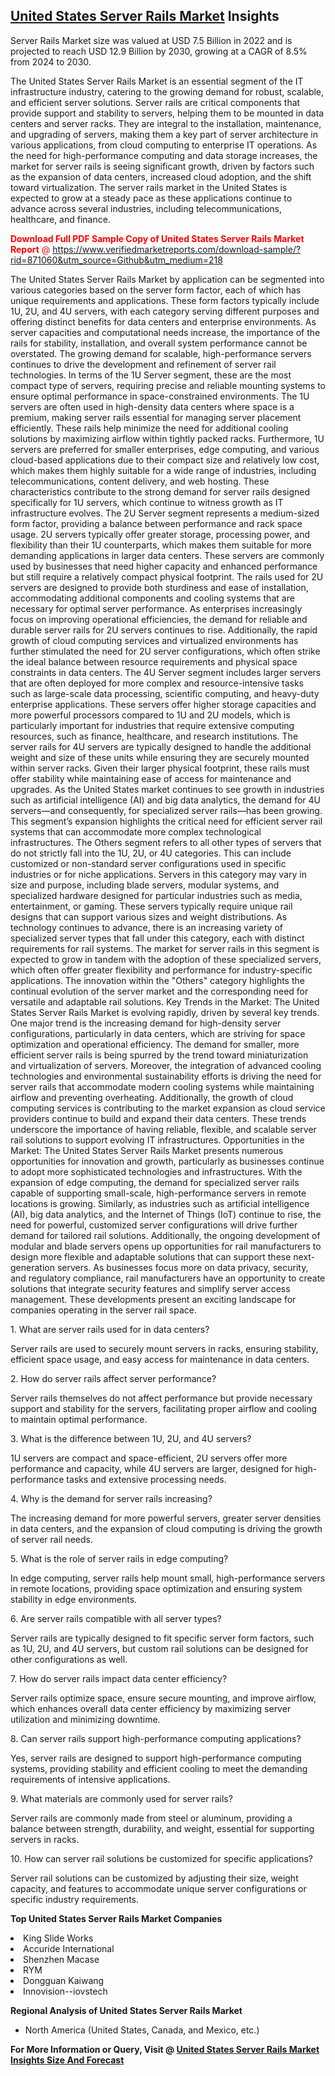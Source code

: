 <h2><a href="https://www.verifiedmarketreports.com/download-sample/?rid=871060&amp;utm_source=Github&amp;utm_medium=218" target="_blank">United States Server Rails Market</a> Insights</h2><p>Server Rails Market size was valued at USD 7.5 Billion in 2022 and is projected to reach USD 12.9 Billion by 2030, growing at a CAGR of 8.5% from 2024 to 2030.</p><p><p>The United States Server Rails Market is an essential segment of the IT infrastructure industry, catering to the growing demand for robust, scalable, and efficient server solutions. Server rails are critical components that provide support and stability to servers, helping them to be mounted in data centers and server racks. They are integral to the installation, maintenance, and upgrading of servers, making them a key part of server architecture in various applications, from cloud computing to enterprise IT operations. As the need for high-performance computing and data storage increases, the market for server rails is seeing significant growth, driven by factors such as the expansion of data centers, increased cloud adoption, and the shift toward virtualization. The server rails market in the United States is expected to grow at a steady pace as these applications continue to advance across several industries, including telecommunications, healthcare, and finance. <p><span class=""><span style="color: #ff0000;"><strong>Download Full PDF Sample Copy of United States Server Rails Market Report</strong> @ </span><a href="https://www.verifiedmarketreports.com/download-sample/?rid=871060&amp;utm_source=Github&amp;utm_medium=218" target="_blank">https://www.verifiedmarketreports.com/download-sample/?rid=871060&amp;utm_source=Github&amp;utm_medium=218</a></span></p></p> <p>The United States Server Rails Market by application can be segmented into various categories based on the server form factor, each of which has unique requirements and applications. These form factors typically include 1U, 2U, and 4U servers, with each category serving different purposes and offering distinct benefits for data centers and enterprise environments. As server capacities and computational needs increase, the importance of the rails for stability, installation, and overall system performance cannot be overstated. The growing demand for scalable, high-performance servers continues to drive the development and refinement of server rail technologies. In terms of the 1U Server segment, these are the most compact type of servers, requiring precise and reliable mounting systems to ensure optimal performance in space-constrained environments. The 1U servers are often used in high-density data centers where space is a premium, making server rails essential for managing server placement efficiently. These rails help minimize the need for additional cooling solutions by maximizing airflow within tightly packed racks. Furthermore, 1U servers are preferred for smaller enterprises, edge computing, and various cloud-based applications due to their compact size and relatively low cost, which makes them highly suitable for a wide range of industries, including telecommunications, content delivery, and web hosting. These characteristics contribute to the strong demand for server rails designed specifically for 1U servers, which continue to witness growth as IT infrastructure evolves. The 2U Server segment represents a medium-sized form factor, providing a balance between performance and rack space usage. 2U servers typically offer greater storage, processing power, and flexibility than their 1U counterparts, which makes them suitable for more demanding applications in larger data centers. These servers are commonly used by businesses that need higher capacity and enhanced performance but still require a relatively compact physical footprint. The rails used for 2U servers are designed to provide both sturdiness and ease of installation, accommodating additional components and cooling systems that are necessary for optimal server performance. As enterprises increasingly focus on improving operational efficiencies, the demand for reliable and durable server rails for 2U servers continues to rise. Additionally, the rapid growth of cloud computing services and virtualized environments has further stimulated the need for 2U server configurations, which often strike the ideal balance between resource requirements and physical space constraints in data centers. The 4U Server segment includes larger servers that are often deployed for more complex and resource-intensive tasks such as large-scale data processing, scientific computing, and heavy-duty enterprise applications. These servers offer higher storage capacities and more powerful processors compared to 1U and 2U models, which is particularly important for industries that require extensive computing resources, such as finance, healthcare, and research institutions. The server rails for 4U servers are typically designed to handle the additional weight and size of these units while ensuring they are securely mounted within server racks. Given their larger physical footprint, these rails must offer stability while maintaining ease of access for maintenance and upgrades. As the United States market continues to see growth in industries such as artificial intelligence (AI) and big data analytics, the demand for 4U servers—and consequently, for specialized server rails—has been growing. This segment’s expansion highlights the critical need for efficient server rail systems that can accommodate more complex technological infrastructures. The Others segment refers to all other types of servers that do not strictly fall into the 1U, 2U, or 4U categories. This can include customized or non-standard server configurations used in specific industries or for niche applications. Servers in this category may vary in size and purpose, including blade servers, modular systems, and specialized hardware designed for particular industries such as media, entertainment, or gaming. These servers typically require unique rail designs that can support various sizes and weight distributions. As technology continues to advance, there is an increasing variety of specialized server types that fall under this category, each with distinct requirements for rail systems. The market for server rails in this segment is expected to grow in tandem with the adoption of these specialized servers, which often offer greater flexibility and performance for industry-specific applications. The innovation within the "Others" category highlights the continual evolution of the server market and the corresponding need for versatile and adaptable rail solutions. Key Trends in the Market: The United States Server Rails Market is evolving rapidly, driven by several key trends. One major trend is the increasing demand for high-density server configurations, particularly in data centers, which are striving for space optimization and operational efficiency. The demand for smaller, more efficient server rails is being spurred by the trend toward miniaturization and virtualization of servers. Moreover, the integration of advanced cooling technologies and environmental sustainability efforts is driving the need for server rails that accommodate modern cooling systems while maintaining airflow and preventing overheating. Additionally, the growth of cloud computing services is contributing to the market expansion as cloud service providers continue to build and expand their data centers. These trends underscore the importance of having reliable, flexible, and scalable server rail solutions to support evolving IT infrastructures. Opportunities in the Market: The United States Server Rails Market presents numerous opportunities for innovation and growth, particularly as businesses continue to adopt more sophisticated technologies and infrastructures. With the expansion of edge computing, the demand for specialized server rails capable of supporting small-scale, high-performance servers in remote locations is growing. Similarly, as industries such as artificial intelligence (AI), big data analytics, and the Internet of Things (IoT) continue to rise, the need for powerful, customized server configurations will drive further demand for tailored rail solutions. Additionally, the ongoing development of modular and blade servers opens up opportunities for rail manufacturers to design more flexible and adaptable solutions that can support these next-generation servers. As businesses focus more on data privacy, security, and regulatory compliance, rail manufacturers have an opportunity to create solutions that integrate security features and simplify server access management. These developments present an exciting landscape for companies operating in the server rail space. <p>1. What are server rails used for in data centers?</p> <p>Server rails are used to securely mount servers in racks, ensuring stability, efficient space usage, and easy access for maintenance in data centers.</p> <p>2. How do server rails affect server performance?</p> <p>Server rails themselves do not affect performance but provide necessary support and stability for the servers, facilitating proper airflow and cooling to maintain optimal performance.</p> <p>3. What is the difference between 1U, 2U, and 4U servers?</p> <p>1U servers are compact and space-efficient, 2U servers offer more performance and capacity, while 4U servers are larger, designed for high-performance tasks and extensive processing needs.</p> <p>4. Why is the demand for server rails increasing?</p> <p>The increasing demand for more powerful servers, greater server densities in data centers, and the expansion of cloud computing is driving the growth of server rail needs.</p> <p>5. What is the role of server rails in edge computing?</p> <p>In edge computing, server rails help mount small, high-performance servers in remote locations, providing space optimization and ensuring system stability in edge environments.</p> <p>6. Are server rails compatible with all server types?</p> <p>Server rails are typically designed to fit specific server form factors, such as 1U, 2U, and 4U servers, but custom rail solutions can be designed for other configurations as well.</p> <p>7. How do server rails impact data center efficiency?</p> <p>Server rails optimize space, ensure secure mounting, and improve airflow, which enhances overall data center efficiency by maximizing server utilization and minimizing downtime.</p> <p>8. Can server rails support high-performance computing applications?</p> <p>Yes, server rails are designed to support high-performance computing systems, providing stability and efficient cooling to meet the demanding requirements of intensive applications.</p> <p>9. What materials are commonly used for server rails?</p> <p>Server rails are commonly made from steel or aluminum, providing a balance between strength, durability, and weight, essential for supporting servers in racks.</p> <p>10. How can server rail solutions be customized for specific applications?</p> <p>Server rail solutions can be customized by adjusting their size, weight capacity, and features to accommodate unique server configurations or specific industry requirements.</p> </p><p><strong>Top United States Server Rails Market Companies</strong></p><div data-test-id=""><p><li>King Slide Works</li><li> Accuride International</li><li> Shenzhen Macase</li><li> RYM</li><li> Dongguan Kaiwang</li><li> Innovision--iovstech</li></p><div><strong>Regional Analysis of&nbsp;United States Server Rails Market</strong></div><ul><li dir="ltr"><p dir="ltr">North America&nbsp;(United States, Canada, and Mexico, etc.)</p></li></ul><p><strong>For More Information or Query, Visit @&nbsp;</strong><strong><a href="https://www.verifiedmarketreports.com/product/server-rails-market/?utm_source=Github&amp;utm_medium=218" target="_blank">United States Server Rails Market Insights Size And Forecast</a></strong></p></div>
